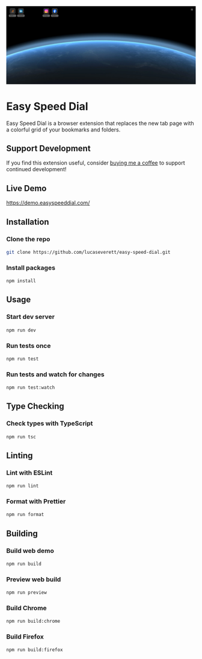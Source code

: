 <div style="text-align:center"><img src ="screenshot.webp" /></div>

# Easy Speed Dial

Easy Speed Dial is a browser extension that replaces the new tab page with a colorful grid of your bookmarks and folders.

## Support Development

If you find this extension useful, consider [buying me a coffee](https://www.buymeacoffee.com/lucaseverett) to support continued development!

## Live Demo

https://demo.easyspeeddial.com/

## Installation

### Clone the repo

```sh
git clone https://github.com/lucaseverett/easy-speed-dial.git
```

### Install packages

```sh
npm install
```

## Usage

### Start dev server

```sh
npm run dev
```

### Run tests once

```sh
npm run test
```

### Run tests and watch for changes

```sh
npm run test:watch
```

## Type Checking

### Check types with TypeScript

```sh
npm run tsc
```

## Linting

### Lint with ESLint

```sh
npm run lint
```

### Format with Prettier

```sh
npm run format
```

## Building

### Build web demo

```sh
npm run build
```

### Preview web build

```sh
npm run preview
```

### Build Chrome

```sh
npm run build:chrome
```

### Build Firefox

```sh
npm run build:firefox
```
